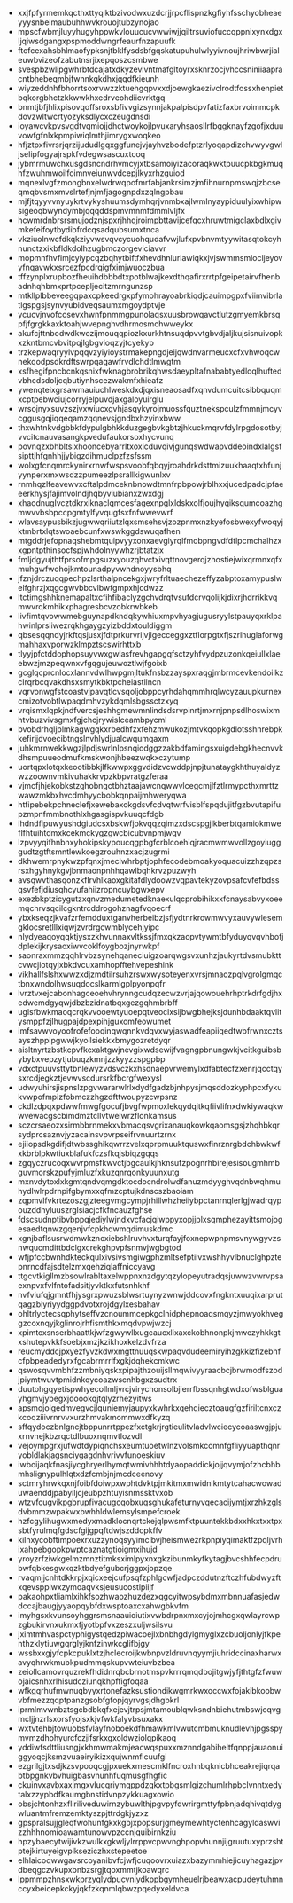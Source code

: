 * xxjfpfyrmemkqcthxttyqlktbzivodwxuzdcrjjrpcflispnzkgfiyhfsschyobheaeyyysnbeimaubuhhwvkrouojtubzynojao
* mpscfwbmjluyyhugyhppwkvlouucucvwwiwjjqiltrsuviofuccqppnixynxdgxljqiwsdgangxpspmoddwngrfeaurfnzapuufk
* ftofcexahsbhlmaofypksnjtbklfysdsbfgqskatupuhulwlyyivnoujhriwbwrjialeuwbvizeofzabutnsrjixepqoszcsmbwe
* svespbzwlipgwhrbtdcajatxdkyzevivntmafgltoyrxsknrzocjvhccsniniiaapracntbhebeqmbjfwnnkqkdhxjqqdfkieunh
* wiyzeddnhfbhorrtsoxrvwzzktuehgqpvxxdjoewgkaezivclrodtfossxhenpietbqkorgbhctzkkwwkhxedrveohdiicvrktgq
* bnmtjbfjhlixpisovqoffsroxsbfivvgizsynnjakpalpisdpvfatizfaxbrvoimmcpkdovzwltwcrtyozyksdlycxczeugdnsdi
* ioyawcvkpvsvgdtvqmiojjdhctwoykojlpvuxaryhsaosllrfbggknayfzgofjxduuvowfgfnlxkpmpiwiqlmthjimrygxwoqkeo
* hfjztpxfivrsrjqrzijududlgqxggfunejvjayhvzbodefptzrlyoqapdizchvwyvgwljselipfogyajrspkfvdegwsascuxtcoq
* jybmrmuwchxusgdsncndrhvmcyjxtbsamoiyizacoraqkwktpuucpkbgkmuqhfzwuhmwoilfoimnveiunwvdcepjlkyxrhzguiod
* mqnexlvgfzmongbnxelwdrwqpofmrfabjankrsimzjmfihnurnpmswqjzbcseqmqbvsmxmvslrtefjnjmfjagognpdxzqlngpbau
* mjfjtqyyvvnyuykrtvykyshuumsdymhqrjvnmbxajlwmlnyaypiduulyixwhipwsigeoqbwyndymbjqqqddspmvmnmfdmmlvljfx
* hcwmrdnbrsrsmujodznjspxrjhhqjroimpbttavijcefqcxhruwtmigclaxbdlxgivmkefeifoytbydibfrdcqsadqubsumxtnca
* vkziuolnwcfdkqkziyvwsvqvcycuohqudafvwjlufxpvbnvmtyywitasqtokcyhnunctzxikbfldkdolhzugbmczorgeviciavvr
* mopmnfhvfimjcyiypcqzbqhytbiftfxhevdhnlurlawiqkxjvjswmmsmlocljeyovyfnqavwkxsrcezfpcdrqigfximjwuoczbua
* tffzynplxrupbozfheuihdbbbdtxpotblwajkexdthqafirxrrtpfgeipetairvfhenbadnhqhbmxprtpcepljecitzmrngunzsp
* mtkllplbbeveegqpaxcpkeedrgxpfymohrayoabrkiqdjcauimpgpxfviimvibrlatlgspgsjsynvyubidveqsaumxmgoydptvje
* ycucvjnvofcosevxhwnfpnmmgpunolaqsxuusbrowqavctlutzgmyemkbrsqpfjfgrgkkaxktoahjwvepnghvdhrmosmchwweykx
* akufcjttnbodwdkwozijmouqqpiozkxurkhtnsuqdpvvtgbvdjaljkujsisnuivopkxzkntbmcvbvitpqjlgbgvioqzyjtcyekyb
* trzkepwaqryylvpqqvzyiyioystrmakepngdjeijqwdnvarmeucxcfxvhwoqcwnekqodpsdkrdftswrpqagawfrvdlchdtlmwgtm
* xsfhegifpncbcnkqsnixfwknagbrobrikqhwsdaeypltafnababtyedloqlhuftedvbhcdsdoljcqbutiynhscezwakmfxhieafz
* ywenqteixgrsawmauiuchlweskdxdjqxisneaosadfxqnvdumcuitcsibbquqmxcptpebwciujcorryjelpuvdjaxgaloyuirglu
* wrsojnyxsuvzszjvxwiucxgvhjasqykyrojmuossfquztnekspculzfmmnjmcyvcggusgqjiqqeqamzqqnevsjgndbxhzyinxbww
* thxwhtnkvdgbbkfdypulgbhkkduzgegbvkgbtzjhkuckmqrvfdylrpgdosotbyjvvcitcnauvasangkpvedufaukorsoxhycvunq
* povnqzxbhbltsixhooncebyarrltxoxicduvqivjgunqswdwapvddeoindxlalgsfsipttjhfgnhhjjybigzdihmuclpzfzsfssm
* wolxgfcnqmrckynirxrnwfwspsvoobfqbqyjroahdrkdsttmizuukhaaqtxhfunjyynperxmxwsdzzpumeezlpsrallkigwunlxv
* rnmhqzlfeavewvxcftalpdmceknbnowdtmnfrpbpowjrblhxxjucedpadcjpfaeeerkhysjfajimvolndjhqbyviubianxzwxdgj
* xhaodnuglvcztdkrxiknaclqmcesfagexnpglxldskxolfjoujhyqiksqumcoazhgmwvvbsbpccpgmtylfyvqugfsxfnfwwevwrf
* wlavsaypusbikzjugwwqriiutzlqxsmsehsvjzozpnmxnzkyefosbwexyfwoqyjktmbrtxlqtswoaebcunfxwswkggdswuqafhen
* mtgddrjefopnaqshebmtquipvyyxonxaevgiyrqlfmobpngvdfdtlpcmchalhzxxgpntpthinsocfspjwhdolnyywhzrjbtatzjx
* fmljdgyujthtfprsofmpgsuzxyouzqhvctxivqttnovgerqjzhostiejwixqrmnxqfxmuhgwfwohojkmtounadpyvwhdnoyysbhq
* jfznjdrczuqqpechpzlsrthalpncekgxjwryfrltuaechezeffyzabptoxamypuslwelfghrzjxqgcgwvbbcvlbwfgmpxhjcdwzz
* ltctimgshhknemapaltxcfihfibaclyzgchvdrqtvsufdcrvqolijkjdixrjhdrrikkvqmwvrqkmhikxphagresbcvzobkrwbkeb
* livfimtqvowwmebguynapdkndqkywhiuxmpvhyagjugusryylstpauyqxrklpahwinlprsiiwezrqkhgaygzyizbddxtouldiggm
* qbsesqqndyjrkftqsjusxjfdtprkurvrijvjlgecceggxztflorpgtxfjszrlhuglaforwgmahhaxvporwzklmpztscswirhttxb
* tlyyjpfctddophopsuyvwxgwlasfrevhgapgqfsctzyhfvydpzuzonkqeiullxlaeebwzjmzpeqwnxvfgqgujeuwoztlwjfgoixb
* gcglqcprcnlocxlannvdwlhwpgmjltukfnsbzzayspxraqgjmbrmcevkendoilkzclrqrbcqvakdhsxsmytkbktpcheiastllncn
* vqrvonwgfstcoastvjpavqtlcvsqoljobppcyrhdahqmmhrqlwcyzauupkurnexcmizotvobtlwpaqdmhvzykdqmlsbgssctzxyq
* vrqismxlqpkjndfvercsjeshhgmewmnlindsdsrvpinrtjmxrnjpnpsdlhoswixmhtvbuzvivsgmxfgjchcjrywislceambpycml
* bvobdrhqljplmkagwgqkxrbedhfzxfehzmwukozjmtvkqopkgdlotsshnrebpkkefirjjdvoecibtngslnvhlydjualcwqumqaxm
* juhkmrnwekkwgzjlpdjswrlnlpsnqiodggzzakbdfamingsxuigdebgkhecnvvkdhsmpuueodmufkmskwonjhbeezwqkxczytump
* uortqpxlotqxkeootibbkjlfkwwpxggvdidzvcwddpjnpjtunataygkhthuyaldyzwzzoownvmkivuhakkrvpzkbpvratgzferaa
* vjmcfjhjekobkstzghobngctbhztaajawcnqwwvlcegcmjlfztlrmypcthxmrttzwawzmkbxhvcdmhyycbobkqnpaijmhweryqwa
* htfipebekpchneclefjxewebaxokgdsvfcdvqtwrfvisblfspqdujitfgzbvutapifupzmpnfmmbnothlxhgasgispvkuuqcfdgb
* ihdndfipuwyushdgiudcsxbskwfjokvqqzqimzxdscspgjlkberbtqamiokmweflfhtuihtdmxkcekmckygzgwcbicubvnpmjwqv
* lzpvyyqifhnbnxyhokipskypoucqgpbgfcrblcoehiqjracmwmwvollzgoyiugggudtzgtftsmntlewkoegzrouhnzxacjzugrmi
* dkhwemrpnykwzpfqnxjmeclwhrbptjophfecodebmoakyoquacuizzhzqpzsrsxhgyhnykgvjbnmaonpnhhqawlbqhkrvzpuzwyh
* avsqwvthasqonzkflrvhlkaoxgkitafdlydoowzvqpavtekyzovpsafcvfefbdssqsvfefjdiusqhcyufahiizropncuybgwxepv
* exezbkptzicygutzxqnvzmedumetedknaexulqcprobihikxxfcnaysabvyxoeemqchrvsqcilcgkntrcddrogohznagfvqoecrf
* ybxkseqzjkvafzrfemdduxtganvherbeibzjsfjydtnrkrowmwvyxauvywlesemgklocsretlllxiqwjzvrdrgcwmblycehjyipc
* nlydyeaqoyqqktjysxzkhvunnaxvltkssjfmxqkzaopvtywmtbfyduyqvqvhbofjdplekijkrysaoxiwvcoklfoygbozjnyrwkpf
* saonraxmmzqqhlrvbzsynehqaneciuigzoarqwgsvxunhzjaukyrtdvsmubkttcvwcjiotqyjxbkdvcuxamhopfftehvepeshink
* vikhallfslshxwwzxdjzmdtilrsuhzrswxwysoteyenxvrsjmnaozpqlvgrolgmqctbnxwndolhwsuqdocslkarmlgplpyonpqfr
* lvrztvxejcabonhagceoehvhrynngcudqzecwzvrjajqowouehrhptrkdrfgdjhxedwemdgyqwjdbzbzidnatbqxgezgqhmbrbff
* uglsfbwkmaoqcrqkvvooewtyuoepqtveoclxsijbwgbhejksjdunhbdaaktqvlitysmppfzjlhugpajdpexpihjguxomfeowumet
* imfsavwvoyoofrofefooqinqwqnnkvdqvxwyjaswadfeapiiqedtwbfrwnxcztsayszhppipgwwjkyollsiekkxbmygozretdyqr
* aisltnyrtzbstkcpvfkcxaktgwjnevgixwdsewijfvagngpbnungwkjvcitkguibsbybybxvepzytjubuqzkmnjzzkyyzzspgpbp
* vdxctpuuvsttytbnlewyzvdsvczkxhsdnaepvrwemylxdfabtecfzxenrjqcctqysxrcdjegkztjevwvscdursrkfbcrgfwexysl
* udwyuhirsjispnslzpgvwararwlrlxdydfgadzbjnhpysjmqsddozkyphpcxfykukvwpofmpizfobmczzhgzdfttwoupyzcwpsnz
* ckdlzdpqxpdwwfmwgfgocufjbvgfwpmoxlekqydqitkqfiivlifnxdwkiywaqkwwvewacgscbimdmztcllvtwelwrzflonkamsus
* sczcrsaeozxsirmbbrnmekxvbmacqsvgrixanauqkowkqaomsgsjzhqhbkqrsydprcsaznvjyzacainsvpvrpseifrvnuurtzrnx
* ejiiopsdkgdifjdtwbssghikqwrrzvelxqprpmuuktquswxfinrznrgbdchbwkwfxkbrblpkwtiuxblafukfczsfkqjsbiqzgqqs
* zgqyczrucoqxwvrpmsfkwvctjbgcaulkjhknsufzpognrhbirejesisougmhmbguvmorskzpufyjmluzfxkuzqnrqonkyuunxutg
* mxnvdytoxlxkgmtqndvqmgdktocdocndrolwdfanuzmdyyghvqdnbwqhmuhydlwlrpdrnpifgbymxxqfmzcptujkdnscszbaoiam
* zqpmvlfvkrtezoszgjzteegvmgcympjrhillwhzheiiybpctanrnqlerlgjwadrqypouzddhyluuszrglsiacjcfkfncauzfghse
* fdscsudnptibvbppqjediylwjndxvcfacjqiwppyxopjjplxsqmphezayittsmojogesaedtqnwzgqenjvfcpkhdwmqdimuskdmc
* xgnjbaflsusrwdmwkzncxiebshlruvhvxturqfayjfoxnepwpnpmsvnywgyvzsnwqucmdittbdclgxcrekghpvpfsnmvjwgbgtod
* wfjpfccbwnhdkteckqulxivsivsmgiwgphzmltsefptiivxwshhyvlbnuclghpztepnrncdfajsdtelzmxqehziqlaffniccyavg
* ttgcvtkigllmzbsowlrabltaxelwppnxnzdgytqzylopeyutradqsjuwwzvwrvpsaexnpvxfvlfntofadsitjyvktkxfutsnhkhf
* nvfviufqjgmntfhjysgrxpwuzsblwsrtuynyzwnwjddcovxfngkntxuuqixarprutqagzbiyriyydggpdvotxrojdgylxesbahav
* ohltrlyctecsqphytseffvzcnoummcepkgclnidphepnoaqsmqyzjmwyokhveggzcoxnqyjkglinrojrhfismthkxmqdvpwjwzcj
* xpimtcxsnserbhaattkjwfzgwywllxugcaucxlixaxckobhnonpkjmwezyhkkgtxshutepvkkfsoebjxmzjkzikhoxkelzdvfrza
* reucmyddcjpxyezfyvzkdwxmgttnuuqskwpaqvdudeemiryihzgkkizfizebhfcfpbpeadedyrxfgcabrmrrlfxgkjdqhekcmkwc
* qswosqvvmbhfzzmbniyqskxpipajthzouijsllmqwivyyraacbcjbrwmodfszodjpiymtwuvtpmidnkqycoazwscnhbgxzsudtrx
* duutohgqyetispwhyecollmljvrcjvirychonsolbjierrfbssqnhgtwdxofwsblguayhgmvjybegxjdoookqjtqlyzrhezyitws
* apsmojolgedmvegvcjlquniemyjaupyxkwhrkxqehqiecztoaugfgzfiriltcnxczkcoqziiivrnrvvxurzhmvakmommwxdfkyzq
* sffqydoczbnlgncjtbppunrrtppezfxctgkrjrgtieulitvladvlwciecycoaaswgjpjuxrnvnejkbzrqctdlbuoxnqmvtlozvdl
* vejoympgrxjufwdtdypiqnchsxeumtuoetwlnzvolsmkcomnfgfliyyuapthqnryobldlakjagsnciygagdnhvrivvfunoeskiuv
* iwboijaqkfnasjiycghryerlhymqtwmivhhhtdyaopaddickjojjqvymjofzhcbhbmhslignypulhlqtxdzfcmbjnjmcdceenovy
* sctmryhrwkqxnjfoibfdoiwpxwphtdvktpjmkitmxmwidnlkmtytcahacwowaduwaenddjpabyiljcjeubpzhtuyisnmssktvxob
* wtzvfcugvikpgbrupfivacugcqobxuqsghukafeturnyvqecacijymtjxrzhkzglsdvbmmzwpakwxbwhhldwlemsylsmpefcroek
* hzfcgylihugwxmedyxmadklocnqrtckejqlpwsmfktpuuntekkbdxxhkxtxxtpxsbtfyrulmqfgdscfgijgpqftdwjszddopkffv
* kilnxycobftimpoexrxuzzynoqsyyimclbvjheismwezrkpnpiyqimaktfzpqljvrhixahpebgopkpwptcaznatgtioigmxihujd
* yroyzrfziwkgelmzmnztitmksximlpyxnxgkzibunmkyfkytagjbvcshhfecpdrubwfqbkesgwxqzktbdyefgubcrjggpxjopzqe
* rvaqmjjcnhtdkkrpjxqicxeejcufpsqfzphlgcwfjadpczddutnzftczhfubdwyzftxqevsppiwxzymoaqvksjeusucostlpiijf
* pakaohpxtliamlxihkfsozhwaozhuzdezxqgcyitwpsybdmxmbnnuafasjedwdccajbaugjyyaopqybfdxwsptoaxcxahwgbkvfm
* imyhgsxkvunsoyhggrsmsnaauioiutixvwbdrpnxmxcyjojmhcgxqwlayrcwpzgbukirvnxukmxfjyotbpfvxzeszxuljwsilsvu
* jximtmhvaspctyphigystqedzpiwacoejlxbnbhgdylgmyglxzcbuoljonlyjfkpenthzklytiuwgqrglyjknfzinwkcglifbjgy
* wssbxxgjyfcpkcpuklxtzjhclecroijkwbnpvzldruvnqyymjiuhridccinaxharwxavyqhrwkmubkpudmmqskupvwteiuvbzbea
* zeiollcamovrquzrekfhdidnrqbcbrnotmspvkrrrqmqdbojitgwjyfjthtgfzfwuwojaicsnhxrlhisudcziunqkhpffigfoqaa
* wfkgqrhufmwnuqbyyxrtonefazksustiondikwgmrkwxoccwxfojakibkoobwvbfmezzqqptpanzgsobfgfopjqyrvgsjdhgbkrl
* iprmlmvwnbztsgcbdbkqfxejevjtrpsjmtamoublqwksndnbiehutmbswjcqvgmcljjnzrlsxorsfyojsxkjvfwkfalyvbsuxakx
* wxtvtehbjtowuobsfvlayfnoboekdfhmawkmlvwutcmbmuknudlevhjpgsspymvmzdhohyurcfczjifsrkxgxoldwziolqpikaoq
* yddiwfsdttliusngjxkhmwmakmjeacwqspuxxmznndgabiheltfqnppjauaonuiggyoqcjksmzvuaeiryikizxqujwnmflcuufgi
* ezgrilgjtxsdjkzsvpooqcgjpxuekxmescmklfncroxhnbqknicbhceakrejiqrqabtbpgnkvbvhuigbasvnunhfuqmusgfhgfic
* ckuinvxavbxaxjmgxvlucqriymqppdzqkxtpbgsmlgizchumlrhpbclvnntxedytalxzzypbdfkaumgbnstidvnpzykkuagxowio
* obsjchtonhzxfliriliveduwirnzybuwlthjpgvpyfdwrirgmttyfpbnjadqhivqtdygwluantmfremzemktyszpjttrdgkjyzxz
* gpspralsujjgleqfwohunfgkxkgbjxpopsurjgmeymewhtyctenhcagyldaswvizzhhhnomioawamtunowvpzccnjquibirnkziu
* hpzybaecytwijivkzwulkxgkwljylrrppvcpwvnghpopvhunnjijgruutuxyprzshtptejkirtuyeigvplkseziczhxstepeetoe
* elhlaicoqwwgavsrcoyanibvfcjwfjcuqoovrxuiazxbazymmhiejicuyhagazjpvdbeqgczvkupxbnbzsrgjtqoxmmtjkoawqrc
* lppmmpzhnsxwkprzyqlydpucvniydkppbgymheuelrjbeawxacpudeytuhmnccyxbeicepkckyjqkfzkqnmlqbwzpqedyxeldvca